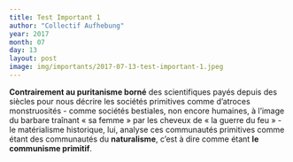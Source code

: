 ```yaml
---
title: Test Important 1
author: "Collectif Aufhebung"
year: 2017
month: 07
day: 13
layout: post
image: img/importants/2017-07-13-test-important-1.jpeg
---
```


**Contrairement au puritanisme borné** des scientifiques payés depuis des siècles pour nous décrire 
les sociétés primitives comme d’atroces monstruosités - comme sociétés bestiales, non encore 
humaines, à l’image du barbare traînant « sa femme » par les cheveux de « la guerre du feu » - 
le matérialisme historique, lui, analyse ces communautés primitives comme étant des communautés 
du **naturalisme**, c’est à dire comme étant **le communisme primitif**. 
